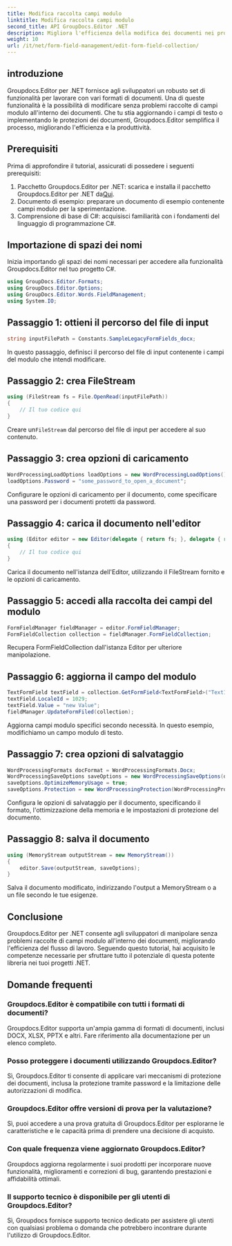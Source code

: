```yaml
---
title: Modifica raccolta campi modulo
linktitle: Modifica raccolta campi modulo
second_title: API GroupDocs.Editor .NET
description: Migliora l'efficienza della modifica dei documenti nei progetti .NET con Groupdocs.Editor. Modifica facilmente le raccolte di campi del modulo.
weight: 10
url: /it/net/form-field-management/edit-form-field-collection/
---
```

## introduzione
Groupdocs.Editor per .NET fornisce agli sviluppatori un robusto set di funzionalità per lavorare con vari formati di documenti. Una di queste funzionalità è la possibilità di modificare senza problemi raccolte di campi modulo all'interno dei documenti. Che tu stia aggiornando i campi di testo o implementando le protezioni dei documenti, Groupdocs.Editor semplifica il processo, migliorando l'efficienza e la produttività.
## Prerequisiti
Prima di approfondire il tutorial, assicurati di possedere i seguenti prerequisiti:
1.  Pacchetto Groupdocs.Editor per .NET: scarica e installa il pacchetto Groupdocs.Editor per .NET da[Qui](https://releases.groupdocs.com/editor/net/).
2. Documento di esempio: preparare un documento di esempio contenente campi modulo per la sperimentazione.
3. Comprensione di base di C#: acquisisci familiarità con i fondamenti del linguaggio di programmazione C#.

## Importazione di spazi dei nomi
Inizia importando gli spazi dei nomi necessari per accedere alla funzionalità Groupdocs.Editor nel tuo progetto C#.
```csharp
using GroupDocs.Editor.Formats;
using GroupDocs.Editor.Options;
using GroupDocs.Editor.Words.FieldManagement;
using System.IO;
```
## Passaggio 1: ottieni il percorso del file di input
```csharp
string inputFilePath = Constants.SampleLegacyFormFields_docx;
```
In questo passaggio, definisci il percorso del file di input contenente i campi del modulo che intendi modificare.
## Passaggio 2: crea FileStream
```csharp
using (FileStream fs = File.OpenRead(inputFilePath))
{
    // Il tuo codice qui
}
```
 Creare un`FileStream` dal percorso del file di input per accedere al suo contenuto.
## Passaggio 3: crea opzioni di caricamento
```csharp
WordProcessingLoadOptions loadOptions = new WordProcessingLoadOptions();
loadOptions.Password = "some_password_to_open_a_document";
```
Configurare le opzioni di caricamento per il documento, come specificare una password per i documenti protetti da password.
## Passaggio 4: carica il documento nell'editor
```csharp
using (Editor editor = new Editor(delegate { return fs; }, delegate { return loadOptions; }))
{
    // Il tuo codice qui
}
```
Carica il documento nell'istanza dell'Editor, utilizzando il FileStream fornito e le opzioni di caricamento.
## Passaggio 5: accedi alla raccolta dei campi del modulo
```csharp
FormFieldManager fieldManager = editor.FormFieldManager;
FormFieldCollection collection = fieldManager.FormFieldCollection;
```
Recupera FormFieldCollection dall'istanza Editor per ulteriore manipolazione.
## Passaggio 6: aggiorna il campo del modulo
```csharp
TextFormField textField = collection.GetFormField<TextFormField>("Text1");
textField.LocaleId = 1029;
textField.Value = "new Value";
fieldManager.UpdateFormFiled(collection);
```
Aggiorna campi modulo specifici secondo necessità. In questo esempio, modifichiamo un campo modulo di testo.
## Passaggio 7: crea opzioni di salvataggio
```csharp
WordProcessingFormats docFormat = WordProcessingFormats.Docx;
WordProcessingSaveOptions saveOptions = new WordProcessingSaveOptions(docFormat);
saveOptions.OptimizeMemoryUsage = true;
saveOptions.Protection = new WordProcessingProtection(WordProcessingProtectionType.AllowOnlyFormFields, "write_password");
```
Configura le opzioni di salvataggio per il documento, specificando il formato, l'ottimizzazione della memoria e le impostazioni di protezione del documento.
## Passaggio 8: salva il documento
```csharp
using (MemoryStream outputStream = new MemoryStream())
{
    editor.Save(outputStream, saveOptions);
}
```
Salva il documento modificato, indirizzando l'output a MemoryStream o a un file secondo le tue esigenze.

## Conclusione
Groupdocs.Editor per .NET consente agli sviluppatori di manipolare senza problemi raccolte di campi modulo all'interno dei documenti, migliorando l'efficienza del flusso di lavoro. Seguendo questo tutorial, hai acquisito le competenze necessarie per sfruttare tutto il potenziale di questa potente libreria nei tuoi progetti .NET.

## Domande frequenti
### Groupdocs.Editor è compatibile con tutti i formati di documenti?
Groupdocs.Editor supporta un'ampia gamma di formati di documenti, inclusi DOCX, XLSX, PPTX e altri. Fare riferimento alla documentazione per un elenco completo.
### Posso proteggere i documenti utilizzando Groupdocs.Editor?
Sì, Groupdocs.Editor ti consente di applicare vari meccanismi di protezione dei documenti, inclusa la protezione tramite password e la limitazione delle autorizzazioni di modifica.
### Groupdocs.Editor offre versioni di prova per la valutazione?
Sì, puoi accedere a una prova gratuita di Groupdocs.Editor per esplorarne le caratteristiche e le capacità prima di prendere una decisione di acquisto.
### Con quale frequenza viene aggiornato Groupdocs.Editor?
Groupdocs aggiorna regolarmente i suoi prodotti per incorporare nuove funzionalità, miglioramenti e correzioni di bug, garantendo prestazioni e affidabilità ottimali.
### Il supporto tecnico è disponibile per gli utenti di Groupdocs.Editor?
Sì, Groupdocs fornisce supporto tecnico dedicato per assistere gli utenti con qualsiasi problema o domanda che potrebbero incontrare durante l'utilizzo di Groupdocs.Editor.